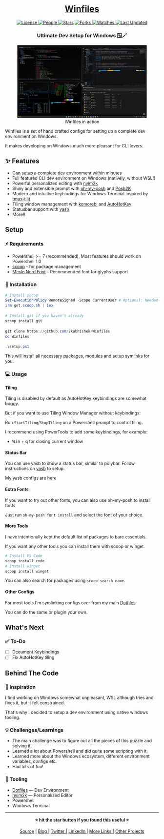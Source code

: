 <div align = "center">

<h1><a href="https://github.com/2kabhishek/Winfiles">Winfiles</a></h1>

<a href="https://github.com/2KAbhishek/Winfiles/blob/main/LICENSE">
<img alt="License" src="https://img.shields.io/github/license/2kabhishek/Winfiles?style=flat&color=eee&label="> </a>

<a href="https://github.com/2KAbhishek/Winfiles/graphs/contributors">
<img alt="People" src="https://img.shields.io/github/contributors/2kabhishek/Winfiles?style=flat&color=ffaaf2&label=People"> </a>

<a href="https://github.com/2KAbhishek/Winfiles/stargazers">
<img alt="Stars" src="https://img.shields.io/github/stars/2kabhishek/Winfiles?style=flat&color=98c379&label=Stars"></a>

<a href="https://github.com/2KAbhishek/Winfiles/network/members">
<img alt="Forks" src="https://img.shields.io/github/forks/2kabhishek/Winfiles?style=flat&color=66a8e0&label=Forks"> </a>

<a href="https://github.com/2KAbhishek/Winfiles/watchers">
<img alt="Watches" src="https://img.shields.io/github/watchers/2kabhishek/Winfiles?style=flat&color=f5d08b&label=Watches"> </a>

<a href="https://github.com/2KAbhishek/Winfiles/pulse">
<img alt="Last Updated" src="https://img.shields.io/github/last-commit/2kabhishek/Winfiles?style=flat&color=e06c75&label="> </a>

<h3>Ultimate Dev Setup for Windows 🪟🪄</h3>

<figure>
  <img src="images/screenshot.png" alt="Winfiles in action">
  <br/>
  <figcaption>Winfiles in action</figcaption>
</figure>

</div>

Winfiles is a set of hand crafted configs for setting up a complete dev environment on Windows.

It makes developing on Windows much more pleasant for CLI lovers.

## ✨ Features

- Can setup a complete dev environment within minutes
- Full featured CLI dev environment on Windows (natively, without WSL!)
- Powerful personalized editing with [nvim2k](https://github.com/2kabhishek/nvim2k)
- Shiny and extensible prompt with [oh-my-posh](https://ohmyposh.dev/) and [Posh2K](https://github.com/2kabhishek/Posh2K)
- Modern and intuitive keybindings for Windows Terminal inspired by [tmux-tilit](https://github.com/2kabhishek/tmux-tilit)
- Tiling window management with [komorebi](https://github.com/LGUG2Z/komorebi) and [AutoHotKey](https://www.autohotkey.com/)
- Statusbar support with [yasb](https://github.com/denBot/yasb)
- More!!

## Setup

### ⚡ Requirements

- Powershell >= 7 (recommended), Most features should work on Powershell 1.0
- [scoop](https://scoop.sh/) - for package management
- [Meslo Nerd Font](https://github.com/ryanoasis/nerd-fonts/blob/master/patched-fonts/Meslo/S-DZ/Regular/complete/Meslo%20LG%20S%20DZ%20Regular%20Nerd%20Font%20Complete.ttf) - Recommended font for glyphs support

### 🚀 Installation

```ps1
# Install scoop
Set-ExecutionPolicy RemoteSigned -Scope CurrentUser # Optional: Needed to run a remote script the first time
irm get.scoop.sh | iex

# Install git if you haven't already
scoop install git

git clone https://github.com/2kabhishek/Winfiles
cd Winfiles

.\setup.ps1
```

This will install all necessary packages, modules and setup symlinks for you.

### 💻 Usage

#### Tiling

Tiling is disabled by default as AutoHotKey keybindings are somewhat buggy.

But if you want to use Tiling Window Manager without keybindings:

Run `StartTiling`/`StopTiling` on a Powershell prompt to control tiling.

I recommend using PowerTools to add some keybindings, for example:

- <kbd>Win</kbd> + <kbd>q</kbd> for closing current window

#### Status Bar

You can use yasb to show a status bar, similar to polybar.
Follow instructions on [yasb](https://github.com/denBot/yasb) to setup.

My yasb configs are [here](https://github.com/2KAbhishek/Winfiles/tree/main/config/yasb)

#### Extra Fonts

If you want to try out other fonts, you can also use oh-my-posh to install fonts

Just run `oh-my-posh font install` and select the font of your choice.

#### More Tools

I have intentionally kept the default list of packages to bare essentials.

If you want any other tools you can install them with scoop or winget.

```ps1
# Install VS Code
scoop install code
# Install winget
scoop install winget
```

You can also search for packages using `scoop search name`.

#### Other Configs

For most tools I'm symlinking configs over from my main [Dotfiles](https://github.com/2kabhishek/Dotfiles).

You can do the same or plugin your own.

## What's Next

### ✅ To-Do

- [ ] Dcoument Keybindings
- [ ] Fix AutoHotKey tiling

## Behind The Code

### 🌈 Inspiration

I find working on Windows somewhat unpleasant, WSL although tries and fixes it, but it felt constrained.

That's why I decided to setup a dev environment using native windows tooling.

### 💡 Challenges/Learnings

- The main challenge was to figure out all the pieces of this puzzle and solving it.
- Learned a lot about Powershell and did quite some scripting with it.
- Learned more about the Windows ecosystem, different environment variables, configs etc.
- Had lots of fun!

### 🧰 Tooling

- [Dotfiles](https://github.com/2kabhishek/Dotfiles) — Dev Environment
- [nvim2k](https://github.com/2kabhishek/nvim2k) — Personalized Editor
- Powershell
- Windows Terminal

<hr>

<div align="center">

<strong>⭐ hit the star button if you found this useful ⭐</strong><br>

<a href="https://github.com/2KAbhishek/Winfiles">Source</a>
| <a href="https://2kabhishek.github.io/blog" target="_blank">Blog </a>
| <a href="https://twitter.com/2kabhishek" target="_blank">Twitter </a>
| <a href="https://linkedin.com/in/2kabhishek" target="_blank">LinkedIn </a>
| <a href="https://2kabhishek.github.io/links" target="_blank">More Links </a>
| <a href="https://2kabhishek.github.io/projects" target="_blank">Other Projects </a>

</div>
